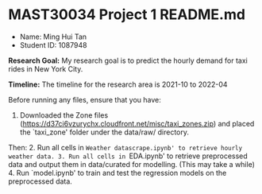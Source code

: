# MAST30034 Project 1 README.md
- Name: Ming Hui Tan
- Student ID: 1087948

**Research Goal:** My research goal is to predict the hourly demand for taxi rides in New York City.

**Timeline:** The timeline for the research area is 2021-10 to 2022-04

Before running any files, ensure that you have:
1. Downloaded the Zone files (https://d37ci6vzurychx.cloudfront.net/misc/taxi_zones.zip) and placed the `taxi_zone' folder under the data/raw/ directory.

Then:
2. Run all cells in `Weather datascrape.ipynb' to retrieve hourly weather data.
3. Run all cells in `EDA.ipynb' to retrieve preprocessed data and output them in data/curated for modelling. (This may take a while)
4. Run `model.ipynb' to train and test the regression models on the preprocessed data.

